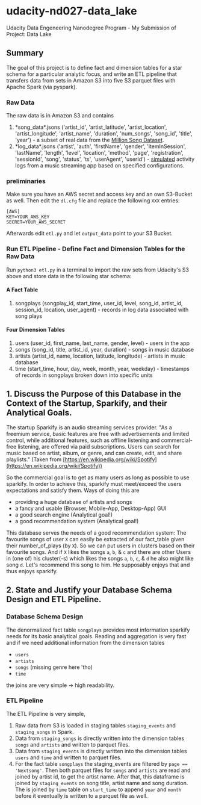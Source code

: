 # udacity-nd027-data_lake
Udacity Data Engeneering Nanodegree Program - My Submission of Project: Data Lake

## Summary

The goal of this project is to define fact and dimension tables for a star schema for a particular analytic focus, and write an ETL pipeline that transfers data from sets in Amazon S3 into five S3 parquet files with Apache Spark (via pyspark).

### Raw Data

The raw data is in Amazon S3 and contains

1. \*song_data\*.jsons ('artist_id', 'artist_latitude', 'artist_location',
       'artist_longitude', 'artist_name', 'duration', 'num_songs',
       'song_id', 'title', 'year') - a subset of real data from the [Million Song Dataset](http://millionsongdataset.com/).
2. \*log_data\*.jsons ('artist', 'auth', 'firstName', 'gender', 'itemInSession',
       'lastName', 'length', 'level', 'location', 'method', 'page',
       'registration', 'sessionId', 'song', 'status', 'ts', 'userAgent',
       'userId') - [simulated](https://github.com/Interana/eventsim) activity logs from a music streaming app based on specified configurations.

### preliminaries

Make sure you have an AWS secret and access key and an own S3-Bucket as well. Then edit the `dl.cfg` file and replace the following `XXX` entries:

```
[AWS]
KEY=YOUR_AWS_KEY
SECRET=YOUR_AWS_SECRET
```

Afterwards edit `etl.py` and let `output_data` point to your S3 Bucket.

### Run ETL Pipeline - Define Fact and Dimension Tables for the Raw Data

Run `python3 etl.py` in a terminal to import the raw sets from Udacity's S3 above and store data in the following star schema:

#### A Fact Table

1. songplays (songplay_id, start_time, user_id, level, song_id, artist_id, session_id, location, user_agent) - records in log data associated with song plays

#### Four Dimension Tables

1. users (user_id, first_name, last_name, gender, level) - users in the app
1. songs (song_id, title, artist_id, year, duration) - songs in music database
1. artists (artist_id, name, location, latitude, longitude) - artists in music database
1. time (start_time, hour, day, week, month, year, weekday) - timestamps of records in songplays broken down into specific units
        
## 1. Discuss the Purpose of this Database in the Context of the Startup, Sparkify, and their Analytical Goals.

The startup Sparkify is an audio streaming services provider. "As a freemium service, basic features are free with advertisements and limited control, while additional features, such as offline listening and commercial-free listening, are offered via paid subscriptions. Users can search for music based on artist, album, or genre, and can create, edit, and share playlists." (Taken from [https://en.wikipedia.org/wiki/Spotify](https://en.wikipedia.org/wiki/Spotify))

So the commercial goal is to get as many users as long as possible to use sparkify. In order to achieve this, sparkify must meet/exceed the users expectations and satisfy them. Ways of doing this are
- providing a huge database of artists and songs
- a fancy and usable (Browser, Mobile-App, Desktop-App) GUI
- a good search engine (Analytical goal!)
- a good recommendation system (Analytical goal!)

This database serves the needs of a good recommendation system: The favourite songs of user `X` can easily be extracted of our fact_table given their number_of_plays (by `X`). So we can put users in clusters based on their favourite songs. And if `X` likes the songs `a`, `b`, & `c` and there are other Users in (one of) his cluster(-s) which likes the songs `a`, `b`, `c`, & `d` he also might like song `d`. Let's recommend this song to him. He supposably enjoys that and thus enjoys sparkify.

## 2. State and Justify your Database Schema Design and ETL Pipeline.

### Database Schema Design

The denormalized fact table `songplays` provides most information sparkify needs for its basic analytical goals. Reading and aggregation is very fast and if we need additional information from the dimension tables
- `users`
- `artists`
- `songs` (missing genre here 'tho)
- `time`

the joins are very simple -> high readability.

### ETL Pipeline

The ETL Pipeline is very simple,
1. Raw data from S3 is loaded in staging tables `staging_events` and `staging_songs` in Spark.
1. Data from `staging_songs` is directly written into the dimension tables `songs` and `artists` and written to parquet files.
1. Data from `staging_events` is directly written into the dimension tables `users` and `time` and written to parquet files.
1. For the fact table `songplays` the staging_events are filtered by `page == 'Nextsong'`. Then both parquet files for `songs` and `artists` are read and joined by artist id, to get the artist name. After that, this dataframe is joined by `staging_events` on song title, artist name and song duration. The is joined by `time` table on `start_time` to append `year` and `month` before it eventually is written to a parquet file as well.

